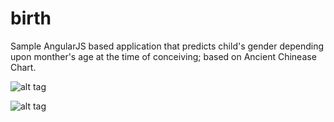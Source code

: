 birth
=====

Sample AngularJS based application that predicts child's gender depending upon monther's age at the time of conceiving; 
based on Ancient Chinease Chart.

![alt tag](http://1.bp.blogspot.com/-6BmylntYFuc/VjJ-fqaJ8iI/AAAAAAAAAgk/ypVKwlvDAmU/s1600/birth_home.jpg)

![alt tag](http://4.bp.blogspot.com/-G7OssG8xCGM/VjJ-fpRv-QI/AAAAAAAAAgs/MFSX_j8nlUs/s1600/birth_test.jpg)
